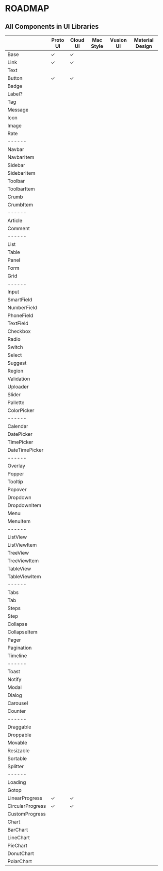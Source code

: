 # ROADMAP

## All Components in UI Libraries

|                       | Proto UI | Cloud UI | Mac Style | Vusion UI | Material Design |
| --------------------- | - | - | - | - | - |
| Base                  | ✓ | ✓ |   |   |   |
| Link                  | ✓ | ✓ |   |   |   |
| Text                  |   |   |   |   |   |
| Button                | ✓ | ✓ |   |   |   |
| Badge                 |   |   |   |   |   |
| Label?                |   |   |   |   |   |
| Tag                   |   |   |   |   |   |
| Message               |   |   |   |   |   |
| Icon                  |   |   |   |   |   |
| Image                 |   |   |   |   |   |
| Rate                  |   |   |   |   |   |
| ------ |
| Navbar                |   |   |   |   |   |
| NavbarItem            |   |   |   |   |   |
| Sidebar               |   |   |   |   |   |
| SidebarItem           |   |   |   |   |   |
| Toolbar               |   |   |   |   |   |
| ToolbarItem           |   |   |   |   |   |
| Crumb                 |   |   |   |   |   |
| CrumbItem             |   |   |   |   |   |
| ------ |
| Article               |   |   |   |   |   |
| Comment               |   |   |   |   |   |
| ------ |
| List                  |   |   |   |   |   |
| Table                 |   |   |   |   |   |
| Panel                 |   |   |   |   |   |
| Form                  |   |   |   |   |   |
| Grid                  |   |   |   |   |   |
| ------ |
| Input                 |   |   |   |   |   |
| SmartField            |   |   |   |   |   |
| NumberField           |   |   |   |   |   |
| PhoneField            |   |   |   |   |   |
| TextField             |   |   |   |   |   |
| Checkbox              |   |   |   |   |   |
| Radio                 |   |   |   |   |   |
| Switch                |   |   |   |   |   |
| Select                |   |   |   |   |   |
| Suggest               |   |   |   |   |   |
| Region                |   |   |   |   |   |
| Validation            |   |   |   |   |   |
| Uploader              |   |   |   |   |   |
| Slider                |   |   |   |   |   |
| Pallette              |   |   |   |   |   |
| ColorPicker           |   |   |   |   |   |
| ------ |
| Calendar              |   |   |   |   |   |
| DatePicker            |   |   |   |   |   |
| TimePicker            |   |   |   |   |   |
| DateTimePicker        |   |   |   |   |   |
| ------ |
| Overlay               |   |   |   |   |   |
| Popper                |   |   |   |   |   |
| Tooltip               |   |   |   |   |   |
| Popover               |   |   |   |   |   |
| Dropdown              |   |   |   |   |   |
| DropdownItem          |   |   |   |   |   |
| Menu                  |   |   |   |   |   |
| MenuItem              |   |   |   |   |   |
| ------ |
| ListView              |   |   |   |   |   |
| ListViewItem          |   |   |   |   |   |
| TreeView              |   |   |   |   |   |
| TreeViewItem          |   |   |   |   |   |
| TableView             |   |   |   |   |   |
| TableViewItem         |   |   |   |   |   |
| ------ |
| Tabs                  |   |   |   |   |   |
| Tab                   |   |   |   |   |   |
| Steps                 |   |   |   |   |   |
| Step                  |   |   |   |   |   |
| Collapse              |   |   |   |   |   |
| CollapseItem          |   |   |   |   |   |
| Pager                 |   |   |   |   |   |
| Pagination            |   |   |   |   |   |
| Timeline              |   |   |   |   |   |
| ------ |
| Toast                 |   |   |   |   |   |
| Notify                |   |   |   |   |   |
| Modal                 |   |   |   |   |   |
| Dialog                |   |   |   |   |   |
| Carousel              |   |   |   |   |   |
| Counter               |   |   |   |   |   |
| ------ |
| Draggable             |   |   |   |   |   |
| Droppable             |   |   |   |   |   |
| Movable               |   |   |   |   |   |
| Resizable             |   |   |   |   |   |
| Sortable              |   |   |   |   |   |
| Splitter              |   |   |   |   |   |
| ------ |
| Loading               |   |   |   |   |   |
| Gotop                 |   |   |   |   |   |
| LinearProgress        | ✓ | ✓ |   |   |   |
| CircularProgress      | ✓ | ✓ |   |   |   |
| CustomProgress        |   |   |   |   |   |
| Chart                 |   |   |   |   |   |
| BarChart              |   |   |   |   |   |
| LineChart             |   |   |   |   |   |
| PieChart              |   |   |   |   |   |
| DonutChart            |   |   |   |   |   |
| PolarChart            |   |   |   |   |   |
